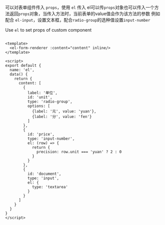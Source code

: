 可以对表单组件传入 `props`，使用 `el` 传入
el可以传`props`对象也可以传入一个方法返回`props`对象，当传入方法时，当前表单的value值会作为该方法的参数
例如配合 `el-input`，设置文本框，配合`radio-group`的选种值设置`input-number`

Use `el` to set props of custom component

```vue

<template>
  <el-form-renderer :content="content" inline/>
</template>

<script>
export default {
  name: 'el',
  data() {
    return {
      content: [
        {
          label: '单位',
          id: 'unit',
          type: 'radio-group',
          options: [
            {label: '元', value: 'yuan'},
            {label: '分', value: 'fen'}
          ]
        },
        {
          id: 'price',
          type: 'input-number',
          el: (row) => {
            return {
              precision: row.unit === 'yuan' ? 2 : 0
            }
          }
        },
        {
          id: 'document',
          type: 'input',
          el: {
            type: 'textarea'
          }
        }
      ]
    }
  }
}
</script>
```
